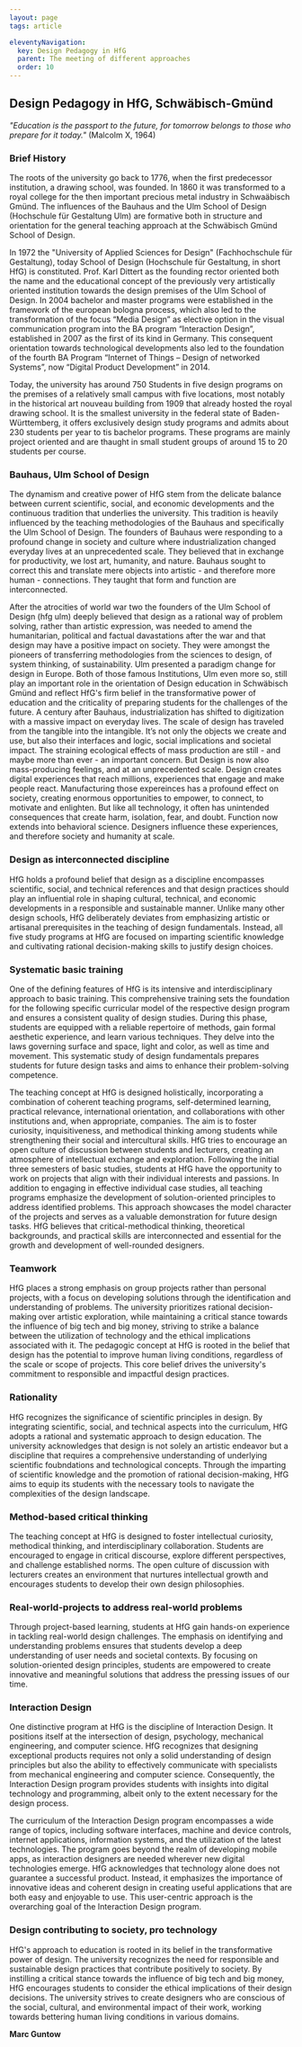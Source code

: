 ```yaml
---
layout: page
tags: article

eleventyNavigation:
  key: Design Pedagogy in HfG
  parent: The meeting of different approaches
  order: 10
---
```


## Design Pedagogy in HfG, Schwäbisch-Gmünd

*"Education is the passport to the future, for tomorrow belongs to those who prepare for it today."* (Malcolm X, 1964)

### Brief History
The roots of the university go back to 1776, when the first predecessor institution, a drawing school, was founded. In 1860 it was transformed to a royal college for the then important precious metal industry in Schwaäbisch Gmünd. The influences of the Bauhaus and the Ulm School of Design (Hochschule für Gestaltung Ulm) are formative both in structure and orientation for the general teaching approach at the Schwäbisch Gmünd School of Design.

In 1972 the "University of Applied Sciences for Design" (Fachhochschule für Gestaltung), today School of Design (Hochschule für Gestaltung, in short HfG) is constituted. Prof. Karl Dittert as the founding rector oriented both the name and the educational concept of the previously very artistically oriented institution towards the design premises of the Ulm School of Design. In 2004 bachelor and master programs were established in the framework of the european bologna process, which also led to the transformation of the focus “Media Design” as elective option in the visual communication program into the BA program “Interaction Design”, established in 2007 as the first of its kind in Germany. This consequent orientation towards technological developments also led to the foundation of the fourth BA Program “Internet of Things – Design of  networked Systems”, now “Digital Product Development” in 2014.

Today, the university has around 750 Students in five design programs on the premises of a relatively small campus with five locations, most notably in the historical art nouveau building from 1909 that already hosted the royal drawing school. It is the smallest university in the federal state of Baden-Württemberg, it offers exclusively design study programs and admits about 230 students per year to tis bachelor programs. These programs are mainly project oriented and are thaught in small student groups of around 15 to 20 students per course. 

### Bauhaus, Ulm School of Design
The dynamism and creative power of HfG stem from the delicate balance between current scientific, social, and economic developments and the continuous tradition that underlies the university. This tradition is heavily influenced by the teaching methodologies of the Bauhaus and specifically the Ulm School of Design. The founders of Bauhaus were responding to a profound change in society and culture where industrialization changed everyday lives at an unprecedented scale. They believed that in exchange for productivity, we lost art, humanity, and nature. Bauhaus sought to correct this and translate mere objects into artistic - and therefore more human - connections. They taught that form and function are interconnected. 

After the atrocities of world war two the founders of the Ulm School of Design (hfg ulm) deeply believed that design as a rational way of problem solving, rather than artistic expression, was needed to amend the humanitarian, political and factual davastations after the war and that design may have a positive impact on society. They were amongst the pioneers of transferring methodologies from the sciences to design, of system thinking, of sustainability. Ulm presented a paradigm change for design in Europe. Both of those famous Institutions, Ulm even more so, still play an important role in the orientation of Design education in Schwäbisch Gmünd and reflect HfG's firm belief in the transformative power of education and the criticality of preparing students for the challenges of the future. A century after Bauhaus, industrialization has shifted to digitization with a massive impact on everyday lives. The scale of design has traveled from the tangible into the intangible. It’s not only the objects we create and use, but also their interfaces and logic, social implications and societal impact. The straining ecological effects of mass production are still - and maybe more than ever - an important concern. But Design is now also mass-producing feelings, and at an unprecedented scale. Design creates digital experiences that reach millions, experiences that engage and make people react. Manufacturing those expereinces has a profound effect on society, creating enormous opportunities to empower, to connect, to motivate and enlighten. But like all technology, it often has unintended consequences that create harm, isolation, fear, and doubt. Function now extends into behavioral science. Designers influence these experiences, and therefore society and humanity at scale.

### Design as interconnected discipline
HfG holds a profound belief that design as a discipline encompasses scientific, social, and technical references and that design practices should play an influential role in shaping cultural, technical, and economic developments in a responsible and sustainable manner. Unlike many other design schools, HfG deliberately deviates from emphasizing artistic or artisanal prerequisites in the teaching of design fundamentals. Instead, all five study programs at HfG are focused on imparting scientific knowledge and cultivating rational decision-making skills to justify design choices.

### Systematic basic training
One of the defining features of HfG is its intensive and interdisciplinary approach to basic training. This comprehensive training sets the foundation for the following specific curricular model of the respective design program and ensures a consistent quality of design studies. During this phase, students are equipped with a reliable repertoire of methods, gain formal aesthetic experience, and learn various techniques. They delve into the laws governing surface and space, light and color, as well as time and movement. This systematic study of design fundamentals prepares students for future design tasks and aims to enhance their problem-solving competence.

The teaching concept at HfG is designed holistically, incorporating a combination of coherent teaching programs, self-determined learning, practical relevance, international orientation, and collaborations with other institutions and, when appropriate, companies. The aim is to foster curiosity, inquisitiveness, and methodical thinking among students while strengthening their social and intercultural skills. HfG tries to encourage an open culture of discussion between students and lecturers, creating an atmosphere of intellectual exchange and exploration. Following the initial three semesters of basic studies, students at HfG have the opportunity to work on projects that align with their individual interests and passions. In addition to engaging in effective individual case studies, all teaching programs emphasize the development of solution-oriented principles to address identified problems. This approach showcases the model character of the projects and serves as a valuable demonstration for future design tasks. HfG believes that critical-methodical thinking, theoretical backgrounds, and practical skills are interconnected and essential for the growth and development of well-rounded designers.

### Teamwork
HfG places a strong emphasis on group projects rather than personal projects, with a focus on developing solutions through the identification and understanding of problems. The university prioritizes rational decision-making over artistic exploration, while maintaining a critical stance towards the influence of big tech and big money, striving to strike a balance between the utilization of technology and the ethical implications associated with it. The pedagogic concept at HfG is rooted in the belief that design has the potential to improve human living conditions, regardless of the scale or scope of projects. This core belief drives the university's commitment to responsible and impactful design practices.

### Rationality
HfG recognizes the significance of scientific principles in design. By integrating scientific, social, and technical aspects into the curriculum, HfG adopts a rational and systematic approach to design education. The university acknowledges that design is not solely an artistic endeavor but a discipline that requires a comprehensive understanding of underlying scientific foubndations and technological concepts. Through the imparting of scientific knowledge and the promotion of rational decision-making, HfG aims to equip its students with the necessary tools to navigate the complexities of the design landscape.

### Method-based critical thinking
The teaching concept at HfG is designed to foster intellectual curiosity, methodical thinking, and interdisciplinary collaboration. Students are encouraged to engage in critical discourse, explore different perspectives, and challenge established norms. The open culture of discussion with lecturers creates an environment that nurtures intellectual growth and encourages students to develop their own design philosophies.

### Real-world-projects to address real-world problems
Through project-based learning, students at HfG gain hands-on experience in tackling real-world design challenges. The emphasis on identifying and understanding problems ensures that students develop a deep understanding of user needs and societal contexts. By focusing on solution-oriented design principles, students are empowered to create innovative and meaningful solutions that address the pressing issues of our time.

### Interaction Design
One distinctive program at HfG is the discipline of Interaction Design. It positions itself at the intersection of design, psychology, mechanical engineering, and computer science.
HfG recognizes that designing exceptional products requires not only a solid understanding of design principles but also the ability to effectively communicate with specialists from mechanical engineering and computer science. Consequently, the Interaction Design program provides students with insights into digital technology and programming, albeit only to the extent necessary for the design process.

The curriculum of the Interaction Design program encompasses a wide range of topics, including software interfaces, machine and device controls, internet applications, information systems, and the utilization of the latest technologies. The program goes beyond the realm of developing mobile apps, as interaction designers are needed wherever new digital technologies emerge. HfG acknowledges that technology alone does not guarantee a successful product. Instead, it emphasizes the importance of innovative ideas and coherent design in creating useful applications that are both easy and enjoyable to use. This user-centric approach is the overarching goal of the Interaction Design program.

### Design contributing to society, pro technology
HfG's approach to education is rooted in its belief in the transformative power of design. The university recognizes the need for responsible and sustainable design practices that contribute positively to society. By instilling a critical stance towards the influence of big tech and big money, HfG encourages students to consider the ethical implications of their design decisions. The university strives to create designers who are conscious of the social, cultural, and environmental impact of their work, working towards bettering human living conditions in various domains.

**Marc Guntow**
